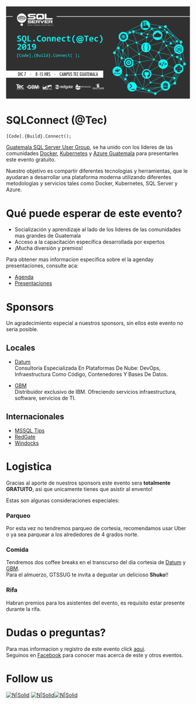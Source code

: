 ![Header](images/header.jpg)
# SQLConnect (@Tec)
```
[Code].{Build}.Connect();
```

[Guatemala SQL Server User Group](https://www.facebook.com/groups/gtssug/), se ha unido con los lideres de las comunidades [Docker](https://www.meetup.com/Docker-Guatemala/), [Kubernetes](https://www.facebook.com/groups/k8s.gt/) y [Azure Guatemala](https://www.facebook.com/groups/azuregt/) para presentarles este evento gratuito.

Nuestro objetivo es compartir diferentes tecnologias y herramientas, que le ayudaran a desarrollar una plataforma moderna utilizando diferentes metodologias y servicios tales como Docker, Kubernetes, SQL Server y Azure.

# Qué puede esperar de este evento?
* Socialización y aprendizaje al lado de los lideres de las comunidades mas grandes de Guatemala
* Acceso a la capacitación específica desarrollada por expertos
* ¡Mucha diversión y premios!

Para obtener mas informacion especifica sobre el la agenday presentaciones, consulte aca:
* [Agenda](Agenda.md)
* [Presentaciones](Presentaciones/README.md)

# Sponsors
Un agradecimiento especial a nuestros sponsors, sin ellos este evento no seria posible.

## Locales
* [Datum](https://www.datum.com.gt/)  
Consultoría Especializada En Plataformas De Nube: DevOps, Infraestructura Como Código, Contenedores Y Bases De Datos.

* [GBM](https://www.gbm.net)  
Distribuidor exclusivo de IBM. Ofreciendo servicios infraestructura, software, servicios de TI.

## Internacionales
* [MSSQL Tips](https://www.mssqltips.com)
* [RedGate](https://www.red-gate.com)
* [Windocks](https://windocks.com)

# Logistica
Gracias al aporte de nuestros sponsors este evento sera **totalmente GRATUITO**, asi que unicamente tienes que asistir al envento!

Estas son algunas consideraciones especiales:

### Parqueo
Por esta vez no tendremos parqueo de cortesia, recomendamos usar Uber o ya sea parquear a los alrededores de 4 grados norte.

### Comida
Tendremos dos coffee breaks en el transcurso del dia cortesia de [Datum](https://www.datum.com.gt/) y [GBM](https://www.gbm.net).   
Para el almuerzo, GTSSUG te invita a degustar un delicioso **Shuko**!!

### Rifa
Habran premios para los asistentes del evento, es requisito estar presente durante la rifa.

# Dudas o preguntas?
Para mas informacion y registro de este evento click [aqui](https://sqlconnect_2019.eventbrite.com).  
Seguinos en [Facebook](https://www.facebook.com/groups/gtssug/) para conocer mas acerca de este y otros eventos.

# Follow us
[![N|Solid](http://dbamastery.com/wp-content/uploads/2018/08/if_twitter_circle_color_107170.png)](https://twitter.com/gtssug) [![N|Solid](http://dbamastery.com/wp-content/uploads/2018/08/if_github_circle_black_107161.png)](https://github.com/GTSSUG)[![N|Solid](http://dbamastery.com/wp-content/uploads/2018/08/if_browser_1055104.png)](https://www.facebook.com/groups/gtssug/)
